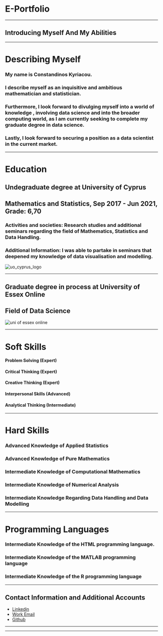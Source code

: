 # E-Portfolio

---

## Introducing Myself And My Abilities
---
# **Describing Myself**
### My name is Constandinos Kyriacou. 
### I describe myself as an inquisitive and ambitious mathematician and statistician. 
### Furthermore, I look forward to divulging myself into a world of knowledge , involving data science and into the broader computing world, as I am currently seeking to complete my graduate degree in data science.
###  Lastly, I look forward to securing a position as a data scientist in the current market.


---
# **Education**

## Undegraduate degree at **University of Cyprus**
## Mathematics and Statistics, Sep 2017 - Jun 2021, Grade: 6,70
### Activities and societies: Research studies and additional seminars regarding the field of Mathematics, Statistics and Data Handling.
### Additional Information: I was able to partake in seminars that deepened my knowledge of data visualisation and modelling.
![uo_cyprus_logo](https://user-images.githubusercontent.com/101480754/159297620-87b33331-f1ed-4099-ad8d-8700c218212f.jpeg)


---
## Graduate degree in process at **University of Essex Online**
## Field of **Data Science**
![uni of essex online](https://user-images.githubusercontent.com/101480754/159297588-ba088cdb-0290-4c75-8bdb-ae58b851c998.jpeg)


---
# **Soft Skills**
#### Problem Solving (Expert)
#### Critical Thinking (Expert)
#### Creative Thinking (Expert)
#### Interpersonal Skills (Advanced)
#### Analytical Thinking (Intermediate)

---
# **Hard Skills**
### Advanced Knowledge of Applied Statistics
### Advanced Knowledge of Pure Mathematics
### Intermediate Knowledge of Computational Mathematics
### Intermediate Knowledge of Numerical Analysis
### Intermediate Knowledge Regarding Data Handling and Data Modelling

---
# **Programming Languages**
### Intermediate Knowledge of the HTML programming language.
### Intermediate Knowledge of the MATLAB programming language
### Intermediate Knowledge of the R programming language 
---

## Contact Information and Additional Accounts

- [Linkedin](https://www.linkedin.com/in/constantinos-kyriacou-datasciencemathstatistics/)
- [Work Email](konstandinoskyriakou@gmail.com)
- [Github](https://github.com/CKyriacou1)


---




---
<p style="font-size:11px">
<!-- Remove above link if you don't want to attibute -->

